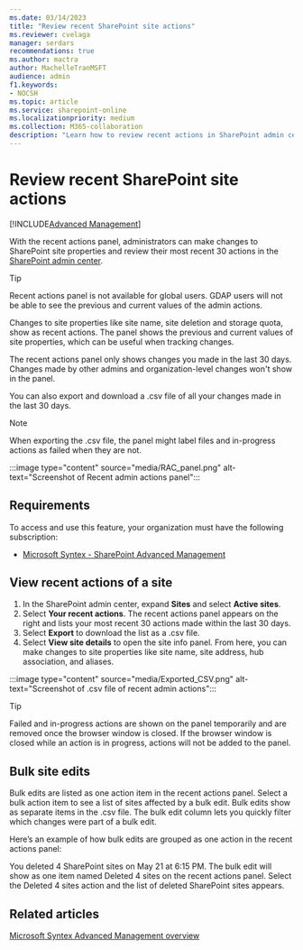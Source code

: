 ```yaml
---
ms.date: 03/14/2023
title: "Review recent SharePoint site actions"
ms.reviewer: cvelaga
manager: serdars
recommendations: true
ms.author: mactra
author: MachelleTranMSFT
audience: admin
f1.keywords:
- NOCSH 
ms.topic: article
ms.service: sharepoint-online
ms.localizationpriority: medium
ms.collection: M365-collaboration
description: "Learn how to review recent actions in SharePoint admin center."
---
```

# Review recent SharePoint site actions

[!INCLUDE[Advanced Management](includes/advanced-management.md)]

With the recent actions panel, administrators can make changes to SharePoint site properties and review their most recent 30 actions in the [SharePoint admin center](/sharepoint/get-started-new-admin-center).

> [!TIP]
> Recent actions panel is not available for global users. GDAP users will not be able to see the previous and current values of the admin actions.

Changes to site properties like site name, site deletion and storage quota, show as recent actions. The panel shows the previous and current values of site properties, which can be useful when tracking changes.

The recent actions panel only shows changes you made in the last 30 days. Changes made by other admins and organization-level changes won't show in the panel.

You can also export and download a .csv file of all your changes made in the last 30 days.

> [!NOTE]
> When exporting the .csv file, the panel might label files and in-progress actions as failed when they are not.

:::image type="content" source="media/RAC_panel.png" alt-text="Screenshot of Recent admin actions panel":::

## Requirements

To access and use this feature, your organization must have the following subscription:

- [Microsoft Syntex - SharePoint Advanced Management](advanced-management.md)

## View recent actions of a site

1. In the SharePoint admin center, expand **Sites** and select **Active sites**.
2. Select **Your recent actions**. The recent actions panel appears on the right and lists your most recent 30 actions made within the last 30 days.
3. Select **Export** to download the list as a .csv file.
4. Select **View site details** to open the site info panel. From here, you can make changes to site properties like site name, site address, hub association, and aliases.

:::image type="content" source="media/Exported_CSV.png" alt-text="Screenshot of .csv file of recent admin actions":::

> [!TIP]
> Failed and in-progress actions are shown on the panel temporarily and are removed once the browser window is closed. If the browser window is closed while an action is in progress, actions will not be added to the panel.

## Bulk site edits

Bulk edits are listed as one action item in the recent actions panel. Select a bulk action item to see a list of sites affected by a bulk edit. Bulk edits show as separate items in the .csv file. The bulk edit column lets you quickly filter which changes were part of a bulk edit.

Here’s an example of how bulk edits are grouped as one action in the recent actions panel:

You deleted 4 SharePoint sites on May 21 at 6:15 PM. The bulk edit will show as one item named Deleted 4 sites on the recent actions panel. Select the Deleted 4 sites action and the list of deleted SharePoint sites appears.

## Related articles

[Microsoft Syntex Advanced Management overview](advanced-management.md)
